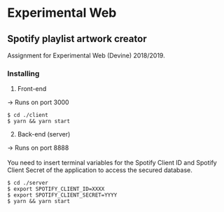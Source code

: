# Experimental Web
## Spotify playlist artwork creator

Assignment for Experimental Web (Devine) 2018/2019.

### Installing

1.  Front-end

→ Runs on port 3000

```
$ cd ./client
$ yarn && yarn start
```

2.  Back-end (server)

→ Runs on port 8888<br /><br />
You need to insert terminal variables for the Spotify Client ID and Spotify Client Secret of the application to access the secured database.

```
$ cd ./server
$ export SPOTIFY_CLIENT_ID=XXXX
$ export SPOTIFY_CLIENT_SECRET=YYYY
$ yarn && yarn start
```